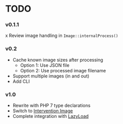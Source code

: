# TODO

### v0.1.1

x Review image handling in `Image::internalProcess()`

### v0.2

- Cache known image sizes after processing
    - Option 1: Use JSON file
    - Option 2: Use processed image filename
- Support multiple images (in and out)
- Add CLI

### v1.0

- Rewrite with PHP 7 type declarations
- Switch to [Intervention Image](http://image.intervention.io/)
- Complete integration with [LazyLoad](https://github.com/verlok/lazyload)
